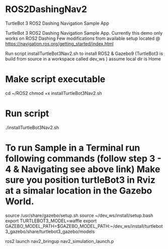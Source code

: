 # ROS2DashingNav2
TurtleBot 3 ROS2 Dashing Navigation Sample App

TurtleBot 3 ROS2 Dashing Navigation Sample App. Currently this demo only works on ROS2 Dashing
Few modifications from available setup located @ https://navigation.ros.org/getting_started/index.html

Run script installTurtleBot3Nav2.sh to install ROS2 & Gazebo9 (TurtleBot3 is build from source in a workspace called dev_ws )
assume local dir is Home

# Make script executable
cd ~/ROS2
chmod +x installTurtleBot3Nav2.sh


# Run script
./installTurtleBot3Nav2.sh

# To run Sample in a Terminal run following commands (follow step 3 - 4 & Navigating see above link) Make sure you position turtleBot3 in Rviz at a simalar location in the Gazebo World. 

source /usr/share/gazebo/setup.sh
source ~/dev_ws/install/setup.bash
export TURTLEBOT3_MODEL=waffle
export GAZEBO_MODEL_PATH=$GAZEBO_MODEL_PATH:~/dev_ws/install/turtlebot3_gazebo/share/turtlebot3_gazebo/models

ros2 launch nav2_bringup nav2_simulation_launch.p
